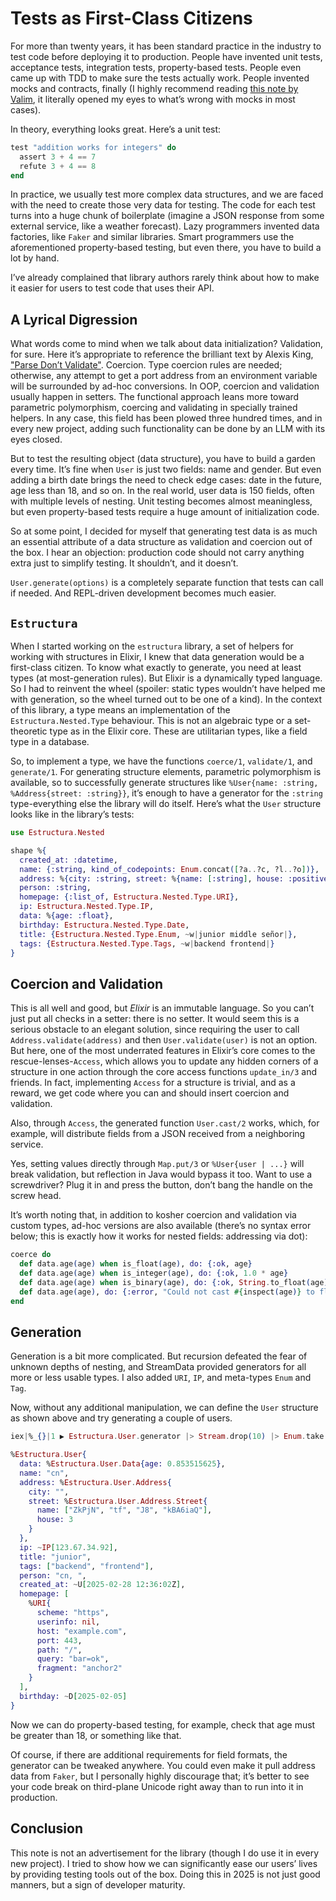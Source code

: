 # Tests as First-Class Citizens

For more than twenty years, it has been standard practice in the industry to test code before deploying it to production. People have invented unit tests, acceptance tests, integration tests, property-based tests. People even came up with TDD to make sure the tests actually work. People invented mocks and contracts, finally (I highly recommend reading [this note by Valim](https://dev.to/plataformatec/mocks-and-explicit-contracts-5eap), it literally opened my eyes to what’s wrong with mocks in most cases).

In theory, everything looks great. Here’s a unit test:

```elixir
test "addition works for integers" do
  assert 3 + 4 == 7
  refute 3 + 4 == 8
end
```

In practice, we usually test more complex data structures, and we are faced with the need to create those very data for testing. The code for each test turns into a huge chunk of boilerplate (imagine a JSON response from some external service, like a weather forecast). Lazy programmers invented data factories, like `Faker` and similar libraries. Smart programmers use the aforementioned property-based testing, but even there, you have to build a lot by hand.

I’ve already complained that library authors rarely think about how to make it easier for users to test code that uses their API.

## A Lyrical Digression

What words come to mind when we talk about data initialization? Validation, for sure. Here it’s appropriate to reference the brilliant text by Alexis King, ["Parse Don’t Validate"](https://lexi-lambda.github.io/blog/2019/11/05/parse-don-t-validate/). Coercion. Type coercion rules are needed; otherwise, any attempt to get a port address from an environment variable will be surrounded by ad-hoc conversions. In OOP, coercion and validation usually happen in setters. The functional approach leans more toward parametric polymorphism, coercing and validating in specially trained helpers. In any case, this field has been plowed three hundred times, and in every new project, adding such functionality can be done by an LLM with its eyes closed.

But to test the resulting object (data structure), you have to build a garden every time. It’s fine when `User` is just two fields: name and gender. But even adding a birth date brings the need to check edge cases: date in the future, age less than 18, and so on. In the real world, user data is 150 fields, often with multiple levels of nesting. Unit testing becomes almost meaningless, but even property-based tests require a huge amount of initialization code.

So at some point, I decided for myself that generating test data is as much an essential attribute of a data structure as validation and coercion out of the box. I hear an objection: production code should not carry anything extra just to simplify testing. It shouldn’t, and it doesn’t.

`User.generate(options)` is a completely separate function that tests can call if needed. And REPL-driven development becomes much easier.

## `Estructura`

When I started working on the `estructura` library, a set of helpers for working with structures in Elixir, I knew that data generation would be a first-class citizen. To know what exactly to generate, you need at least types (at most-generation rules). But Elixir is a dynamically typed language. So I had to reinvent the wheel (spoiler: static types wouldn’t have helped me with generation, so the wheel turned out to be one of a kind). In the context of this library, a type means an implementation of the `Estructura.Nested.Type` behaviour. This is not an algebraic type or a set-theoretic type as in the Elixir core. These are utilitarian types, like a field type in a database.

So, to implement a type, we have the functions `coerce/1`, `validate/1`, and `generate/1`. For generating structure elements, parametric polymorphism is available, so to successfully generate structures like `%User{name: :string, %Address{street: :string}}`, it’s enough to have a generator for the `:string` type-everything else the library will do itself. Here’s what the `User` structure looks like in the library’s tests:

```elixir
use Estructura.Nested

shape %{
  created_at: :datetime,
  name: {:string, kind_of_codepoints: Enum.concat([?a..?c, ?l..?o])},
  address: %{city: :string, street: %{name: [:string], house: :positive_integer}},
  person: :string,
  homepage: {:list_of, Estructura.Nested.Type.URI},
  ip: Estructura.Nested.Type.IP,
  data: %{age: :float},
  birthday: Estructura.Nested.Type.Date,
  title: {Estructura.Nested.Type.Enum, ~w|junior middle señor|},
  tags: {Estructura.Nested.Type.Tags, ~w|backend frontend|}
}
```

## Coercion and Validation

This is all well and good, but _Elixir_ is an immutable language. So you can’t just put all checks in a setter: there is no setter. It would seem this is a serious obstacle to an elegant solution, since requiring the user to call `Address.validate(address)` and then `User.validate(user)` is not an option. But here, one of the most underrated features in Elixir’s core comes to the rescue-lenses-`Access`, which allows you to update any hidden corners of a structure in one action through the core access functions `update_in/3` and friends. In fact, implementing `Access` for a structure is trivial, and as a reward, we get code where you can and should insert coercion and validation.

Also, through `Access`, the generated function `User.cast/2` works, which, for example, will distribute fields from a JSON received from a neighboring service.

Yes, setting values directly through `Map.put/3` or `%User{user | ...}` will break validation, but reflection in Java would bypass it too. Want to use a screwdriver? Plug it in and press the button, don’t bang the handle on the screw head.

It’s worth noting that, in addition to kosher coercion and validation via custom types, ad-hoc versions are also available (there’s no syntax error below; this is exactly how it works for nested fields: addressing via dot):

```elixir
coerce do
  def data.age(age) when is_float(age), do: {:ok, age}
  def data.age(age) when is_integer(age), do: {:ok, 1.0 * age}
  def data.age(age) when is_binary(age), do: {:ok, String.to_float(age)}
  def data.age(age), do: {:error, "Could not cast #{inspect(age)} to float"}
end
```

## Generation

Generation is a bit more complicated. But recursion defeated the fear of unknown depths of nesting, and StreamData provided generators for all more or less usable types. I also added `URI`, `IP`, and meta-types `Enum` and `Tag`.

Now, without any additional manipulation, we can define the `User` structure as shown above and try generating a couple of users.

```elixir
iex|%_{}|1 ▶ Estructura.User.generator |> Stream.drop(10) |> Enum.take(1)

%Estructura.User{
  data: %Estructura.User.Data{age: 0.853515625},
  name: "cn",
  address: %Estructura.User.Address{
    city: "",
    street: %Estructura.User.Address.Street{
      name: ["ZkPjN", "tf", "J8", "kBA6iaQ"],
      house: 3
    }
  },
  ip: ~IP[123.67.34.92],
  title: "junior",
  tags: ["backend", "frontend"],
  person: "cn, ",
  created_at: ~U[2025-02-28 12:36:02Z],
  homepage: [
    %URI{
      scheme: "https",
      userinfo: nil,
      host: "example.com",
      port: 443,
      path: "/",
      query: "bar=ok",
      fragment: "anchor2"
    }
  ],
  birthday: ~D[2025-02-05]
}
```

Now we can do property-based testing, for example, check that age must be greater than 18, or something like that.

Of course, if there are additional requirements for field formats, the generator can be tweaked anywhere. You could even make it pull address data from `Faker`, but I personally highly discourage that; it’s better to see your code break on third-plane Unicode right away than to run into it in production.

## Conclusion

This note is not an advertisement for the library (though I do use it in every new project). I tried to show how we can significantly ease our users’ lives by providing testing tools out of the box. Doing this in 2025 is not just good manners, but a sign of developer maturity.


